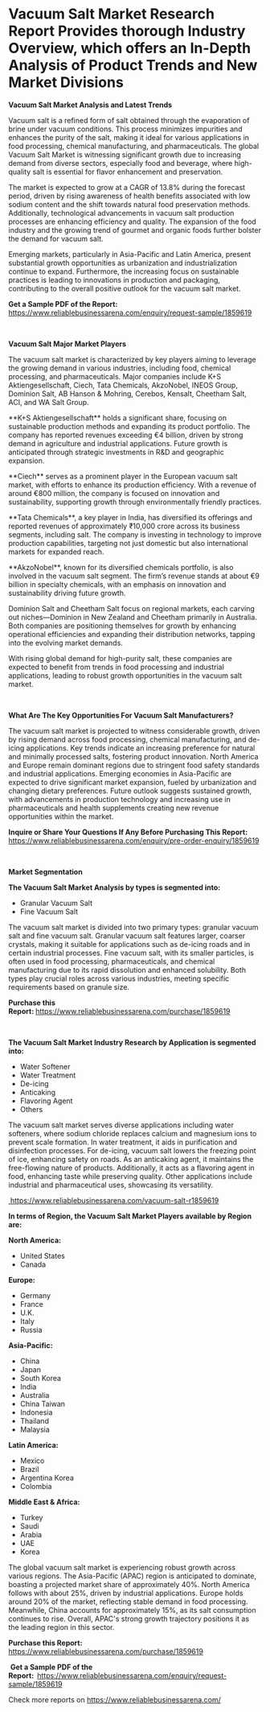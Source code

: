<p><h1>Vacuum Salt Market Research Report Provides thorough Industry Overview, which offers an In-Depth Analysis of Product Trends and New Market Divisions</h1></p><p><strong>Vacuum Salt Market Analysis and Latest Trends</strong></p>
<p><p>Vacuum salt is a refined form of salt obtained through the evaporation of brine under vacuum conditions. This process minimizes impurities and enhances the purity of the salt, making it ideal for various applications in food processing, chemical manufacturing, and pharmaceuticals. The global Vacuum Salt Market is witnessing significant growth due to increasing demand from diverse sectors, especially food and beverage, where high-quality salt is essential for flavor enhancement and preservation.</p><p>The market is expected to grow at a CAGR of 13.8% during the forecast period, driven by rising awareness of health benefits associated with low sodium content and the shift towards natural food preservation methods. Additionally, technological advancements in vacuum salt production processes are enhancing efficiency and quality. The expansion of the food industry and the growing trend of gourmet and organic foods further bolster the demand for vacuum salt.</p><p>Emerging markets, particularly in Asia-Pacific and Latin America, present substantial growth opportunities as urbanization and industrialization continue to expand. Furthermore, the increasing focus on sustainable practices is leading to innovations in production and packaging, contributing to the overall positive outlook for the vacuum salt market.</p></p>
<p><strong>Get a Sample PDF of the Report:&nbsp;</strong> <a href="https://www.reliablebusinessarena.com/enquiry/request-sample/1859619?utm_campaign=2259&utm_medium=2&utm_source=Github&utm_content=ia&utm_term=14022025&utm_id=vacuum-salt">https://www.reliablebusinessarena.com/enquiry/request-sample/1859619</a></p>
<p>&nbsp;</p>
<p><strong>Vacuum Salt Major Market Players</strong></p>
<p><p>The vacuum salt market is characterized by key players aiming to leverage the growing demand in various industries, including food, chemical processing, and pharmaceuticals. Major companies include K+S Aktiengesellschaft, Ciech, Tata Chemicals, AkzoNobel, INEOS Group, Dominion Salt, AB Hanson & Mohring, Cerebos, Kensalt, Cheetham Salt, ACI, and WA Salt Group.</p><p>**K+S Aktiengesellschaft** holds a significant share, focusing on sustainable production methods and expanding its product portfolio. The company has reported revenues exceeding €4 billion, driven by strong demand in agriculture and industrial applications. Future growth is anticipated through strategic investments in R&D and geographic expansion.</p><p>**Ciech** serves as a prominent player in the European vacuum salt market, with efforts to enhance its production efficiency. With a revenue of around €800 million, the company is focused on innovation and sustainability, supporting growth through environmentally friendly practices.</p><p>**Tata Chemicals**, a key player in India, has diversified its offerings and reported revenues of approximately ₹10,000 crore across its business segments, including salt. The company is investing in technology to improve production capabilities, targeting not just domestic but also international markets for expanded reach.</p><p>**AkzoNobel**, known for its diversified chemicals portfolio, is also involved in the vacuum salt segment. The firm’s revenue stands at about €9 billion in specialty chemicals, with an emphasis on innovation and sustainability driving future growth.</p><p>Dominion Salt and Cheetham Salt focus on regional markets, each carving out niches—Dominion in New Zealand and Cheetham primarily in Australia. Both companies are positioning themselves for growth by enhancing operational efficiencies and expanding their distribution networks, tapping into the evolving market demands.</p><p>With rising global demand for high-purity salt, these companies are expected to benefit from trends in food processing and industrial applications, leading to robust growth opportunities in the vacuum salt market.</p></p>
<p>&nbsp;</p>
<p><strong>What Are The Key Opportunities For Vacuum Salt Manufacturers?</strong></p>
<p><p>The vacuum salt market is projected to witness considerable growth, driven by rising demand across food processing, chemical manufacturing, and de-icing applications. Key trends indicate an increasing preference for natural and minimally processed salts, fostering product innovation. North America and Europe remain dominant regions due to stringent food safety standards and industrial applications. Emerging economies in Asia-Pacific are expected to drive significant market expansion, fueled by urbanization and changing dietary preferences. Future outlook suggests sustained growth, with advancements in production technology and increasing use in pharmaceuticals and health supplements creating new revenue opportunities within the market.</p></p>
<p><strong>Inquire or Share Your Questions If Any Before Purchasing This Report:</strong> <a href="https://www.reliablebusinessarena.com/enquiry/pre-order-enquiry/1859619?utm_campaign=2259&utm_medium=2&utm_source=Github&utm_content=ia&utm_term=14022025&utm_id=vacuum-salt">https://www.reliablebusinessarena.com/enquiry/pre-order-enquiry/1859619</a></p>
<p>&nbsp;</p>
<p><strong>Market Segmentation</strong></p>
<p><strong>The Vacuum Salt Market Analysis by types is segmented into:</strong></p>
<p><ul><li>Granular Vacuum Salt</li><li>Fine Vacuum Salt</li></ul></p>
<p><p>The vacuum salt market is divided into two primary types: granular vacuum salt and fine vacuum salt. Granular vacuum salt features larger, coarser crystals, making it suitable for applications such as de-icing roads and in certain industrial processes. Fine vacuum salt, with its smaller particles, is often used in food processing, pharmaceuticals, and chemical manufacturing due to its rapid dissolution and enhanced solubility. Both types play crucial roles across various industries, meeting specific requirements based on granule size.</p></p>
<p><strong>Purchase this Report:&nbsp;</strong><a href="https://www.reliablebusinessarena.com/purchase/1859619?utm_campaign=2259&utm_medium=2&utm_source=Github&utm_content=ia&utm_term=14022025&utm_id=vacuum-salt">https://www.reliablebusinessarena.com/purchase/1859619</a></p>
<p>&nbsp;</p>
<p><strong>The Vacuum Salt Market Industry Research by Application is segmented into:</strong></p>
<p><ul><li>Water Softener</li><li>Water Treatment</li><li>De-icing</li><li>Anticaking</li><li>Flavoring Agent</li><li>Others</li></ul></p>
<p><p>The vacuum salt market serves diverse applications including water softeners, where sodium chloride replaces calcium and magnesium ions to prevent scale formation. In water treatment, it aids in purification and disinfection processes. For de-icing, vacuum salt lowers the freezing point of ice, enhancing safety on roads. As an anticaking agent, it maintains the free-flowing nature of products. Additionally, it acts as a flavoring agent in food, enhancing taste while preserving quality. Other applications include industrial and pharmaceutical uses, showcasing its versatility.</p></p>
<p><a href="https://www.reliablebusinessarena.com/vacuum-salt-r1859619?utm_campaign=2259&utm_medium=2&utm_source=Github&utm_content=ia&utm_term=14022025&utm_id=vacuum-salt">&nbsp;https://www.reliablebusinessarena.com/vacuum-salt-r1859619</a></p>
<p><strong>In terms of Region, the Vacuum Salt Market Players available by Region are:</strong></p>
<p>
    <p> <strong> North America: </strong>
        <ul>
            <li>United States</li>
            <li>Canada</li>
        </ul>
        </p> 
    <p> <strong> Europe: </strong>
        <ul>
            <li>Germany</li>
            <li>France</li>
            <li>U.K.</li>
            <li>Italy</li>
            <li>Russia</li>
        </ul>
        </p> 
    <p> <strong> Asia-Pacific: </strong>
        <ul>
            <li>China</li>
            <li>Japan</li>
            <li>South Korea</li>
            <li>India</li>
            <li>Australia</li>
            <li>China Taiwan</li>
            <li>Indonesia</li>
            <li>Thailand</li>
            <li>Malaysia</li>
        </ul>
        </p> 
    <p> <strong> Latin America: </strong>
        <ul>
            <li>Mexico</li>
            <li>Brazil</li>
            <li>Argentina Korea</li>
            <li>Colombia</li>
        </ul>
        </p> 
    <p> <strong> Middle East & Africa: </strong>
        <ul>
            <li>Turkey</li>
            <li>Saudi</li>
            <li>Arabia</li>
            <li>UAE</li>
            <li>Korea</li>
        </ul>
    </p>
    </p>
<p><p>The global vacuum salt market is experiencing robust growth across various regions. The Asia-Pacific (APAC) region is anticipated to dominate, boasting a projected market share of approximately 40%. North America follows with about 25%, driven by industrial applications. Europe holds around 20% of the market, reflecting stable demand in food processing. Meanwhile, China accounts for approximately 15%, as its salt consumption continues to rise. Overall, APAC's strong growth trajectory positions it as the leading region in this sector.</p></p>
<p><strong>Purchase this Report: </strong><a href="https://www.reliablebusinessarena.com/purchase/1859619?utm_campaign=2259&utm_medium=2&utm_source=Github&utm_content=ia&utm_term=14022025&utm_id=vacuum-salt">https://www.reliablebusinessarena.com/purchase/1859619</a></p>
<p>&nbsp;<strong>Get a Sample PDF of the Report:&nbsp;&nbsp;</strong><a href="https://www.reliablebusinessarena.com/enquiry/request-sample/1859619?utm_campaign=2259&utm_medium=2&utm_source=Github&utm_content=ia&utm_term=14022025&utm_id=vacuum-salt">https://www.reliablebusinessarena.com/enquiry/request-sample/1859619</a></p>
<p><strong></strong></p>
<p>Check more reports on <a href="https://www.reliablebusinessarena.com/?utm_campaign=2259&utm_medium=2&utm_source=Github&utm_content=ia&utm_term=14022025&utm_id=vacuum-salt">https://www.reliablebusinessarena.com/</a></p>